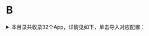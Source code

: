 # B
<details>
<summary>
本目录共收录32个App，详情见如下，单击导入对应配置：
</summary>

- [Blued](https://quantumult.app/x/open-app/add-resource?remote-resource=%7B%22rewrite_remote%22%3A%20%5B%22https%3A%2F%2Fraw.githubusercontent.com%2Fzirawell%2FR-Store%2Fmain%2FRule%2FQuanX%2FAdblock%2FApp%2FB%2FBlued%2Frewrite%2Fblued.conf%2C%20tag%3DBlued%22%5D%7D)
- [Boss直聘](https://quantumult.app/x/open-app/add-resource?remote-resource=%7B%22rewrite_remote%22%3A%20%5B%22https%3A%2F%2Fraw.githubusercontent.com%2Fzirawell%2FR-Store%2Fmain%2FRule%2FQuanX%2FAdblock%2FApp%2FB%2FBoss%E7%9B%B4%E8%81%98%2Frewrite%2Fboss.conf%2C%20tag%3DBoss%E7%9B%B4%E8%81%98%22%5D%7D)
- [不背单词](https://quantumult.app/x/open-app/add-resource?remote-resource=%7B%22rewrite_remote%22%3A%20%5B%22https%3A%2F%2Fraw.githubusercontent.com%2Fzirawell%2FR-Store%2Fmain%2FRule%2FQuanX%2FAdblock%2FApp%2FB%2F%E4%B8%8D%E8%83%8C%E5%8D%95%E8%AF%8D%2Frewrite%2FbeingFine.conf%2C%20tag%3D%E4%B8%8D%E8%83%8C%E5%8D%95%E8%AF%8D%22%5D%7D)
- [北京银行](https://quantumult.app/x/open-app/add-resource?remote-resource=%7B%22rewrite_remote%22%3A%20%5B%22https%3A%2F%2Fraw.githubusercontent.com%2Fzirawell%2FR-Store%2Fmain%2FRule%2FQuanX%2FAdblock%2FApp%2FB%2F%E5%8C%97%E4%BA%AC%E9%93%B6%E8%A1%8C%2Frewrite%2Fbankofbeijing.conf%2C%20tag%3D%E5%8C%97%E4%BA%AC%E9%93%B6%E8%A1%8C%22%5D%7D)
- [北京首汽](https://quantumult.app/x/open-app/add-resource?remote-resource=%7B%22rewrite_remote%22%3A%20%5B%22https%3A%2F%2Fraw.githubusercontent.com%2Fzirawell%2FR-Store%2Fmain%2FRule%2FQuanX%2FAdblock%2FApp%2FB%2F%E5%8C%97%E4%BA%AC%E9%A6%96%E6%B1%BD%2Frewrite%2Fshouqiev.conf%2C%20tag%3D%E5%8C%97%E4%BA%AC%E9%A6%96%E6%B1%BD%22%5D%7D)
- [半月谈](https://quantumult.app/x/open-app/add-resource?remote-resource=%7B%22rewrite_remote%22%3A%20%5B%22https%3A%2F%2Fraw.githubusercontent.com%2Fzirawell%2FR-Store%2Fmain%2FRule%2FQuanX%2FAdblock%2FApp%2FB%2F%E5%8D%8A%E6%9C%88%E8%B0%88%2Frewrite%2Fbanyuetan.conf%2C%20tag%3D%E5%8D%8A%E6%9C%88%E8%B0%88%22%5D%7D)
- [哔哩哔哩](https://quantumult.app/x/open-app/add-resource?remote-resource=%7B%22filter_remote%22%3A%20%5B%22https%3A%2F%2Fraw.githubusercontent.com%2Fzirawell%2FR-Store%2Fmain%2FRule%2FQuanX%2FAdblock%2FApp%2FB%2F%E5%93%94%E5%93%A9%E5%93%94%E5%93%A9%2Ffilter%2Fbilibili.list%2C%20tag%3D%E5%93%94%E5%93%A9%E5%93%94%E5%93%A9%22%5D%2C%22rewrite_remote%22%3A%20%5B%22https%3A%2F%2Fraw.githubusercontent.com%2Fzirawell%2FR-Store%2Fmain%2FRule%2FQuanX%2FAdblock%2FApp%2FB%2F%E5%93%94%E5%93%A9%E5%93%94%E5%93%A9%2Frewrite%2Fbilibili.conf%2C%20tag%3D%E5%93%94%E5%93%A9%E5%93%94%E5%93%A9%22%5D%7D)
- [哔哩哔哩(国际版）](https://quantumult.app/x/open-app/add-resource?remote-resource=%7B%22filter_remote%22%3A%20%5B%22https%3A%2F%2Fraw.githubusercontent.com%2Fzirawell%2FR-Store%2Fmain%2FRule%2FQuanX%2FAdblock%2FApp%2FB%2F%E5%93%94%E5%93%A9%E5%93%94%E5%93%A9%28%E5%9B%BD%E9%99%85%E7%89%88%EF%BC%89%2Ffilter%2Fbilibili.list%2C%20tag%3D%E5%93%94%E5%93%A9%E5%93%94%E5%93%A9%28%E5%9B%BD%E9%99%85%E7%89%88%EF%BC%89%22%5D%7D)
- [哔哩哔哩漫画](https://quantumult.app/x/open-app/add-resource?remote-resource=%7B%22rewrite_remote%22%3A%20%5B%22https%3A%2F%2Fraw.githubusercontent.com%2Fzirawell%2FR-Store%2Fmain%2FRule%2FQuanX%2FAdblock%2FApp%2FB%2F%E5%93%94%E5%93%A9%E5%93%94%E5%93%A9%E6%BC%AB%E7%94%BB%2Frewrite%2FbilibiliManga.conf%2C%20tag%3D%E5%93%94%E5%93%A9%E5%93%94%E5%93%A9%E6%BC%AB%E7%94%BB%22%5D%7D)
- [宝宝树](https://quantumult.app/x/open-app/add-resource?remote-resource=%7B%22filter_remote%22%3A%20%5B%22https%3A%2F%2Fraw.githubusercontent.com%2Fzirawell%2FR-Store%2Fmain%2FRule%2FQuanX%2FAdblock%2FApp%2FB%2F%E5%AE%9D%E5%AE%9D%E6%A0%91%2Ffilter%2Fbabytree.list%2C%20tag%3D%E5%AE%9D%E5%AE%9D%E6%A0%91%22%5D%2C%22rewrite_remote%22%3A%20%5B%22https%3A%2F%2Fraw.githubusercontent.com%2Fzirawell%2FR-Store%2Fmain%2FRule%2FQuanX%2FAdblock%2FApp%2FB%2F%E5%AE%9D%E5%AE%9D%E6%A0%91%2Frewrite%2Fbabytree.conf%2C%20tag%3D%E5%AE%9D%E5%AE%9D%E6%A0%91%22%5D%7D)
- [巴士管家](https://quantumult.app/x/open-app/add-resource?remote-resource=%7B%22rewrite_remote%22%3A%20%5B%22https%3A%2F%2Fraw.githubusercontent.com%2Fzirawell%2FR-Store%2Fmain%2FRule%2FQuanX%2FAdblock%2FApp%2FB%2F%E5%B7%B4%E5%A3%AB%E7%AE%A1%E5%AE%B6%2Frewrite%2Fchebada.conf%2C%20tag%3D%E5%B7%B4%E5%A3%AB%E7%AE%A1%E5%AE%B6%22%5D%7D)
- [币世界](https://quantumult.app/x/open-app/add-resource?remote-resource=%7B%22rewrite_remote%22%3A%20%5B%22https%3A%2F%2Fraw.githubusercontent.com%2Fzirawell%2FR-Store%2Fmain%2FRule%2FQuanX%2FAdblock%2FApp%2FB%2F%E5%B8%81%E4%B8%96%E7%95%8C%2Frewrite%2Fbishijie.conf%2C%20tag%3D%E5%B8%81%E4%B8%96%E7%95%8C%22%5D%7D)
- [币安](https://quantumult.app/x/open-app/add-resource?remote-resource=%7B%22rewrite_remote%22%3A%20%5B%22https%3A%2F%2Fraw.githubusercontent.com%2Fzirawell%2FR-Store%2Fmain%2FRule%2FQuanX%2FAdblock%2FApp%2FB%2F%E5%B8%81%E5%AE%89%2Frewrite%2Fbinance.conf%2C%20tag%3D%E5%B8%81%E5%AE%89%22%5D%7D)
- [必胜客](https://quantumult.app/x/open-app/add-resource?remote-resource=%7B%22rewrite_remote%22%3A%20%5B%22https%3A%2F%2Fraw.githubusercontent.com%2Fzirawell%2FR-Store%2Fmain%2FRule%2FQuanX%2FAdblock%2FApp%2FB%2F%E5%BF%85%E8%83%9C%E5%AE%A2%2Frewrite%2Fpizzahut.conf%2C%20tag%3D%E5%BF%85%E8%83%9C%E5%AE%A2%22%5D%7D)
- [本来生活](https://quantumult.app/x/open-app/add-resource?remote-resource=%7B%22rewrite_remote%22%3A%20%5B%22https%3A%2F%2Fraw.githubusercontent.com%2Fzirawell%2FR-Store%2Fmain%2FRule%2FQuanX%2FAdblock%2FApp%2FB%2F%E6%9C%AC%E6%9D%A5%E7%94%9F%E6%B4%BB%2Frewrite%2Fbenlailife.conf%2C%20tag%3D%E6%9C%AC%E6%9D%A5%E7%94%9F%E6%B4%BB%22%5D%7D)
- [比亚迪王朝](https://quantumult.app/x/open-app/add-resource?remote-resource=%7B%22rewrite_remote%22%3A%20%5B%22https%3A%2F%2Fraw.githubusercontent.com%2Fzirawell%2FR-Store%2Fmain%2FRule%2FQuanX%2FAdblock%2FApp%2FB%2F%E6%AF%94%E4%BA%9A%E8%BF%AA%E7%8E%8B%E6%9C%9D%2Frewrite%2Fbydwc.conf%2C%20tag%3D%E6%AF%94%E4%BA%9A%E8%BF%AA%E7%8E%8B%E6%9C%9D%22%5D%7D)
- [比特球云盘](https://quantumult.app/x/open-app/add-resource?remote-resource=%7B%22rewrite_remote%22%3A%20%5B%22https%3A%2F%2Fraw.githubusercontent.com%2Fzirawell%2FR-Store%2Fmain%2FRule%2FQuanX%2FAdblock%2FApp%2FB%2F%E6%AF%94%E7%89%B9%E7%90%83%E4%BA%91%E7%9B%98%2Frewrite%2Fbitqiu.conf%2C%20tag%3D%E6%AF%94%E7%89%B9%E7%90%83%E4%BA%91%E7%9B%98%22%5D%7D)
- [波点音乐](https://quantumult.app/x/open-app/add-resource?remote-resource=%7B%22rewrite_remote%22%3A%20%5B%22https%3A%2F%2Fraw.githubusercontent.com%2Fzirawell%2FR-Store%2Fmain%2FRule%2FQuanX%2FAdblock%2FApp%2FB%2F%E6%B3%A2%E7%82%B9%E9%9F%B3%E4%B9%90%2Frewrite%2Fkuwo.conf%2C%20tag%3D%E6%B3%A2%E7%82%B9%E9%9F%B3%E4%B9%90%22%5D%7D)
- [百信银行](https://quantumult.app/x/open-app/add-resource?remote-resource=%7B%22rewrite_remote%22%3A%20%5B%22https%3A%2F%2Fraw.githubusercontent.com%2Fzirawell%2FR-Store%2Fmain%2FRule%2FQuanX%2FAdblock%2FApp%2FB%2F%E7%99%BE%E4%BF%A1%E9%93%B6%E8%A1%8C%2Frewrite%2Faibank.conf%2C%20tag%3D%E7%99%BE%E4%BF%A1%E9%93%B6%E8%A1%8C%22%5D%7D)
- [百度地图](https://quantumult.app/x/open-app/add-resource?remote-resource=%7B%22filter_remote%22%3A%20%5B%22https%3A%2F%2Fraw.githubusercontent.com%2Fzirawell%2FR-Store%2Fmain%2FRule%2FQuanX%2FAdblock%2FApp%2FB%2F%E7%99%BE%E5%BA%A6%E5%9C%B0%E5%9B%BE%2Ffilter%2Fbaidumap.list%2C%20tag%3D%E7%99%BE%E5%BA%A6%E5%9C%B0%E5%9B%BE%22%5D%2C%22rewrite_remote%22%3A%20%5B%22https%3A%2F%2Fraw.githubusercontent.com%2Fzirawell%2FR-Store%2Fmain%2FRule%2FQuanX%2FAdblock%2FApp%2FB%2F%E7%99%BE%E5%BA%A6%E5%9C%B0%E5%9B%BE%2Frewrite%2Fbaidumap.conf%2C%20tag%3D%E7%99%BE%E5%BA%A6%E5%9C%B0%E5%9B%BE%22%5D%7D)
- [百度文库](https://quantumult.app/x/open-app/add-resource?remote-resource=%7B%22rewrite_remote%22%3A%20%5B%22https%3A%2F%2Fraw.githubusercontent.com%2Fzirawell%2FR-Store%2Fmain%2FRule%2FQuanX%2FAdblock%2FApp%2FB%2F%E7%99%BE%E5%BA%A6%E6%96%87%E5%BA%93%2Frewrite%2Fbaiduwk.conf%2C%20tag%3D%E7%99%BE%E5%BA%A6%E6%96%87%E5%BA%93%22%5D%7D)
- [百度网盘](https://quantumult.app/x/open-app/add-resource?remote-resource=%7B%22rewrite_remote%22%3A%20%5B%22https%3A%2F%2Fraw.githubusercontent.com%2Fzirawell%2FR-Store%2Fmain%2FRule%2FQuanX%2FAdblock%2FApp%2FB%2F%E7%99%BE%E5%BA%A6%E7%BD%91%E7%9B%98%2Frewrite%2Fbaidupan.conf%2C%20tag%3D%E7%99%BE%E5%BA%A6%E7%BD%91%E7%9B%98%22%5D%7D)
- [百度翻译](https://quantumult.app/x/open-app/add-resource?remote-resource=%7B%22rewrite_remote%22%3A%20%5B%22https%3A%2F%2Fraw.githubusercontent.com%2Fzirawell%2FR-Store%2Fmain%2FRule%2FQuanX%2FAdblock%2FApp%2FB%2F%E7%99%BE%E5%BA%A6%E7%BF%BB%E8%AF%91%2Frewrite%2Fbaidutranslate.conf%2C%20tag%3D%E7%99%BE%E5%BA%A6%E7%BF%BB%E8%AF%91%22%5D%7D)
- [百度贴吧](https://quantumult.app/x/open-app/add-resource?remote-resource=%7B%22filter_remote%22%3A%20%5B%22https%3A%2F%2Fraw.githubusercontent.com%2Fzirawell%2FR-Store%2Fmain%2FRule%2FQuanX%2FAdblock%2FApp%2FB%2F%E7%99%BE%E5%BA%A6%E8%B4%B4%E5%90%A7%2Ffilter%2Fbaidutieba.list%2C%20tag%3D%E7%99%BE%E5%BA%A6%E8%B4%B4%E5%90%A7%22%5D%2C%22rewrite_remote%22%3A%20%5B%22https%3A%2F%2Fraw.githubusercontent.com%2Fzirawell%2FR-Store%2Fmain%2FRule%2FQuanX%2FAdblock%2FApp%2FB%2F%E7%99%BE%E5%BA%A6%E8%B4%B4%E5%90%A7%2Frewrite%2Fbaidutieba.conf%2C%20tag%3D%E7%99%BE%E5%BA%A6%E8%B4%B4%E5%90%A7%22%5D%7D)
- [百度输入法](https://quantumult.app/x/open-app/add-resource?remote-resource=%7B%22rewrite_remote%22%3A%20%5B%22https%3A%2F%2Fraw.githubusercontent.com%2Fzirawell%2FR-Store%2Fmain%2FRule%2FQuanX%2FAdblock%2FApp%2FB%2F%E7%99%BE%E5%BA%A6%E8%BE%93%E5%85%A5%E6%B3%95%2Frewrite%2Fbaiduinput.conf%2C%20tag%3D%E7%99%BE%E5%BA%A6%E8%BE%93%E5%85%A5%E6%B3%95%22%5D%7D)
- [百视TV](https://quantumult.app/x/open-app/add-resource?remote-resource=%7B%22rewrite_remote%22%3A%20%5B%22https%3A%2F%2Fraw.githubusercontent.com%2Fzirawell%2FR-Store%2Fmain%2FRule%2FQuanX%2FAdblock%2FApp%2FB%2F%E7%99%BE%E8%A7%86TV%2Frewrite%2Fbestv.conf%2C%20tag%3D%E7%99%BE%E8%A7%86TV%22%5D%7D)
- [百词斩](https://quantumult.app/x/open-app/add-resource?remote-resource=%7B%22filter_remote%22%3A%20%5B%22https%3A%2F%2Fraw.githubusercontent.com%2Fzirawell%2FR-Store%2Fmain%2FRule%2FQuanX%2FAdblock%2FApp%2FB%2F%E7%99%BE%E8%AF%8D%E6%96%A9%2Ffilter%2Fbaicizhan.list%2C%20tag%3D%E7%99%BE%E8%AF%8D%E6%96%A9%22%5D%2C%22rewrite_remote%22%3A%20%5B%22https%3A%2F%2Fraw.githubusercontent.com%2Fzirawell%2FR-Store%2Fmain%2FRule%2FQuanX%2FAdblock%2FApp%2FB%2F%E7%99%BE%E8%AF%8D%E6%96%A9%2Frewrite%2Fbaicizhan.conf%2C%20tag%3D%E7%99%BE%E8%AF%8D%E6%96%A9%22%5D%7D)
- [缤纷生活](https://quantumult.app/x/open-app/add-resource?remote-resource=%7B%22rewrite_remote%22%3A%20%5B%22https%3A%2F%2Fraw.githubusercontent.com%2Fzirawell%2FR-Store%2Fmain%2FRule%2FQuanX%2FAdblock%2FApp%2FB%2F%E7%BC%A4%E7%BA%B7%E7%94%9F%E6%B4%BB%2Frewrite%2Fbfsh.conf%2C%20tag%3D%E7%BC%A4%E7%BA%B7%E7%94%9F%E6%B4%BB%22%5D%7D)
- [菠萝包轻小说](https://quantumult.app/x/open-app/add-resource?remote-resource=%7B%22rewrite_remote%22%3A%20%5B%22https%3A%2F%2Fraw.githubusercontent.com%2Fzirawell%2FR-Store%2Fmain%2FRule%2FQuanX%2FAdblock%2FApp%2FB%2F%E8%8F%A0%E8%90%9D%E5%8C%85%E8%BD%BB%E5%B0%8F%E8%AF%B4%2Frewrite%2Fsfacg.conf%2C%20tag%3D%E8%8F%A0%E8%90%9D%E5%8C%85%E8%BD%BB%E5%B0%8F%E8%AF%B4%22%5D%7D)
- [薄荷健康](https://quantumult.app/x/open-app/add-resource?remote-resource=%7B%22rewrite_remote%22%3A%20%5B%22https%3A%2F%2Fraw.githubusercontent.com%2Fzirawell%2FR-Store%2Fmain%2FRule%2FQuanX%2FAdblock%2FApp%2FB%2F%E8%96%84%E8%8D%B7%E5%81%A5%E5%BA%B7%2Frewrite%2Fboohee.conf%2C%20tag%3D%E8%96%84%E8%8D%B7%E5%81%A5%E5%BA%B7%22%5D%7D)
- [贝壳找房](https://quantumult.app/x/open-app/add-resource?remote-resource=%7B%22rewrite_remote%22%3A%20%5B%22https%3A%2F%2Fraw.githubusercontent.com%2Fzirawell%2FR-Store%2Fmain%2FRule%2FQuanX%2FAdblock%2FApp%2FB%2F%E8%B4%9D%E5%A3%B3%E6%89%BE%E6%88%BF%2Frewrite%2Fke.conf%2C%20tag%3D%E8%B4%9D%E5%A3%B3%E6%89%BE%E6%88%BF%22%5D%7D)
- [贝太厨房](https://quantumult.app/x/open-app/add-resource?remote-resource=%7B%22rewrite_remote%22%3A%20%5B%22https%3A%2F%2Fraw.githubusercontent.com%2Fzirawell%2FR-Store%2Fmain%2FRule%2FQuanX%2FAdblock%2FApp%2FB%2F%E8%B4%9D%E5%A4%AA%E5%8E%A8%E6%88%BF%2Frewrite%2Fbeitaichufang.conf%2C%20tag%3D%E8%B4%9D%E5%A4%AA%E5%8E%A8%E6%88%BF%22%5D%7D)

</details>